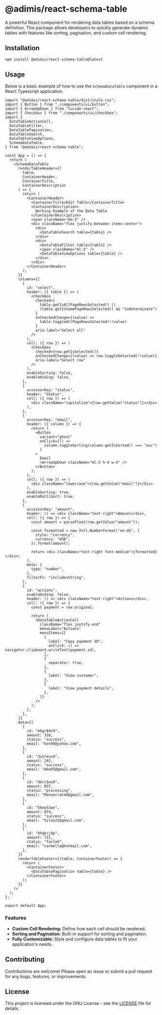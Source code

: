 # @adimis/react-schema-table

A powerful React component for rendering data tables based on a schema definition. This package allows developers to quickly generate dynamic tables with features like sorting, pagination, and custom cell rendering.

## Installation

```bash
npm install @adimis/react-schema-table@latest
```

## Usage

Below is a basic example of how to use the `SchemaDataTable` component in a React Typescript application.

```tsx
import "@adimis/react-schema-table/dist/style.css";
import { Button } from "./components/ui/button";
import { ArrowUpDown } from "lucide-react";
import { Checkbox } from "./components/ui/checkbox";
import {
  DataTableActionCell,
  DataTableFilter,
  DataTablePagination,
  DataTableSearch,
  DataTableViewOptions,
  SchemaDataTable,
} from "@adimis/react-schema-table";

const App = () => {
  return (
    <SchemaDataTable
      renderTableHeader={(
        table,
        ContainerHeader,
        ContainerTitle,
        ContainerDescription
      ) => {
        return (
          <ContainerHeader>
            <ContainerTitle>Edit Table</ContainerTitle>
            <ContainerDescription>
              Working Example of the Data Table
            </ContainerDescription>
            <span className="mb-2" />
            <div className="flex justify-between items-center">
              <div>
                <DataTableSearch table={table} />
              </div>
              <div>
                <DataTableFilter table={table} />
                <span className="ml-2" />
                <DataTableViewOptions table={table} />
              </div>
            </div>
          </ContainerHeader>
        );
      }}
      columns={[
        {
          id: "select",
          header: ({ table }) => (
            <Checkbox
              checked={
                table.getIsAllPageRowsSelected() ||
                (table.getIsSomePageRowsSelected() && "indeterminate")
              }
              onCheckedChange={(value) =>
                table.toggleAllPageRowsSelected(!!value)
              }
              aria-label="Select all"
            />
          ),
          cell: ({ row }) => (
            <Checkbox
              checked={row.getIsSelected()}
              onCheckedChange={(value) => row.toggleSelected(!!value)}
              aria-label="Select row"
            />
          ),
          enableSorting: false,
          enableHiding: false,
        },
        {
          accessorKey: "status",
          header: "Status",
          cell: ({ row }) => (
            <div className="capitalize">{row.getValue("status")}</div>
          ),
        },
        {
          accessorKey: "email",
          header: ({ column }) => {
            return (
              <Button
                variant="ghost"
                onClick={() =>
                  column.toggleSorting(column.getIsSorted() === "asc")
                }
              >
                Email
                <ArrowUpDown className="ml-2 h-4 w-4" />
              </Button>
            );
          },
          cell: ({ row }) => (
            <div className="lowercase">{row.getValue("email")}</div>
          ),
          enableSorting: true,
          enableMultiSort: true,
        },
        {
          accessorKey: "amount",
          header: () => <div className="text-right">Amount</div>,
          cell: ({ row }) => {
            const amount = parseFloat(row.getValue("amount"));

            const formatted = new Intl.NumberFormat("en-US", {
              style: "currency",
              currency: "USD",
            }).format(amount);

            return <div className="text-right font-medium">{formatted}</div>;
          },
          meta: {
            type: "number",
          },
          filterFn: "includesString",
        },
        {
          id: "actions",
          enableHiding: false,
          header: () => <div className="text-right">Actions</div>,
          cell: ({ row }) => {
            const payment = row.original;

            return (
              <DataTableActionCell
                className="flex justify-end"
                menuLabel="Actions"
                menuItems={[
                  {
                    label: "Copy payment ID",
                    onClick: () => navigator.clipboard.writeText(payment.id),
                  },
                  {
                    separator: true,
                  },
                  {
                    label: "View customer",
                  },
                  {
                    label: "View payment details",
                  },
                ]}
              />
            );
          },
        },
      ]}
      data={[
        {
          id: "m5gr84i9",
          amount: 316,
          status: "success",
          email: "ken99@yahoo.com",
        },
        {
          id: "3u1reuv4",
          amount: 242,
          status: "success",
          email: "Abe45@gmail.com",
        },
        {
          id: "derv1ws0",
          amount: 837,
          status: "processing",
          email: "Monserrat44@gmail.com",
        },
        {
          id: "5kma53ae",
          amount: 874,
          status: "success",
          email: "Silas22@gmail.com",
        },
        {
          id: "bhqecj4p",
          amount: 721,
          status: "failed",
          email: "carmella@hotmail.com",
        },
      ]}
      renderTableFooter={(table, ContainerFooter) => {
        return (
          <ContainerFooter>
            <DataTablePagination table={table} />
          </ContainerFooter>
        );
      }}
    />
  );
};

export default App;
```

### Features

- **Custom Cell Rendering:** Define how each cell should be rendered.
- **Sorting and Pagination:** Built-in support for sorting and pagination.
- **Fully Customizable:** Style and configure data tables to fit your application's needs.

## Contributing

Contributions are welcome! Please open an issue or submit a pull request for any bugs, features, or improvements.

## License

This project is licensed under the GNU License - see the [LICENSE](https://github.com/AdimisDev/react-schema-table/blob/main/LICENSE) file for details.
